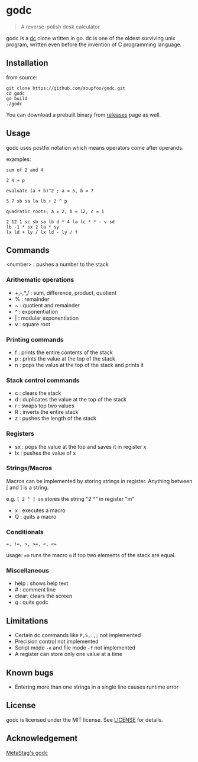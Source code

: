 # godc
> A reverse-polish desk calculator

godc is a [dc](https://en.wikipedia.org/wiki/Dc_(computer_program)) clone written in go. dc is one of the oldest surviving unix program, written even before the invention of C programming language.

## Installation
from source:
```
git clone https://github.com/soupfoo/godc.git
cd godc
go build
./godc
```
You can download a prebuilt binary from [releases](https://github.com/soupfoo/godc/releases) page as well.

## Usage
godc uses postfix notation which means operators come after operands.

examples:
```
sum of 2 and 4

2 4 + p
```

```
evaluate (a + b)^2 ; a = 5, b = 7

5 7 sb sa la lb + 2 ^ p
```

```
quadratic roots; a = 2, b = 12, c = 1

2 12 1 sc sb sa lb d * 4 la lc * * - v sd
lb -1 * sx 2 la * sy
lx ld + ly / lx ld - ly / f
```

## Commands
\<number> : pushes a number to the stack

### Arithematic operations
- +,-,*,/ : sum, difference, product, quotient
- % : remainder
- ~ : quotient and remainder
- ^ : exponentiation
- | : modular exponentiation
- v : square root

### Printing commands
- f : prints the entire contents of the stack
- p : prints the value at the top of the stack
- n : pops the value at the top of the stack and prints it

### Stack control commands
- c : clears the stack
- d : duplicates the value at the top of the stack
- r : swaps top two values
- R : inverts the entire stack
- z : pushes the length of the stack

### Registers
- sx : pops the value at the top and saves it in register x
- lx : pushes the value of x

### Strings/Macros
Macros can be implemented by storing strings in register.
Anything between [ and ] is a string.

e.g. `[ 2 ^ ] sm` stores the string "2 ^" in register "m"

- x : executes a macro
- Q : quits a macro

### Conditionals
`=, !=, >, >=, <, <=`

usage: `=m` runs the macro `m` if top two elements of the stack are equal.

### Miscellaneous
- help : shows help text
- \#    : comment line
- clear: clears the screen
- q    : quits godc

## Limitations
- Certain dc commands like `P,S,:,;` not implemented
- Precision control not implemented
- Script mode `-e` and file mode `-f` not implemented
- A register can store only one value at a time

## Known bugs
- Entering more than one strings in a single line causes runtime error

## License
godc is licensed under the MIT license. See [LICENSE](./LICENSE) for details.

## Acknowledgement
[MetaStag's godc](https://github.com/MetaStag/godc)

